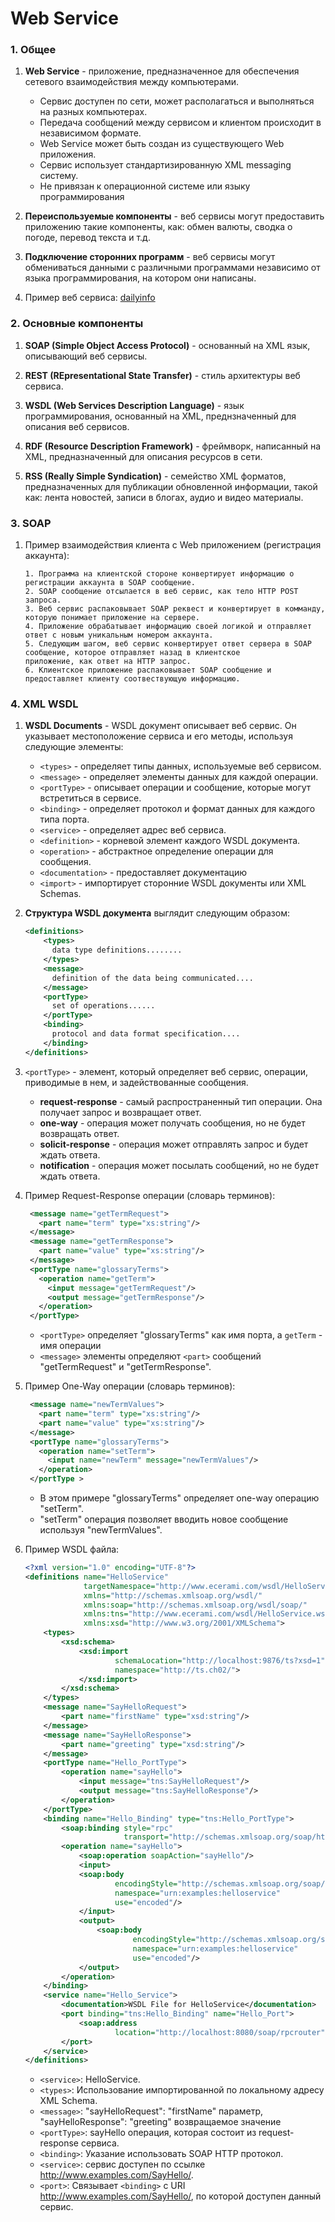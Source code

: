 # Web Service

### 1. Общее

1. **Web Service** - приложение, предназначенное для обеспечения сетевого взаимодействия между компьютерами. 
   - Сервис доступен по сети, может располагаться и выполняться на разных компьютерах. 
   - Передача сообщений между сервисом и клиентом происходит в независимом формате.
   - Web Service может быть создан из существующего Web приложения.
   - Сервис использует стандартизированную XML messaging систему.
   - Не привязан к операционной системе или языку программирования

2. **Переиспользуемые компоненты** - веб сервисы могут предоставить приложению такие компоненты, как: обмен валюты, 
сводка о погоде, перевод текста и т.д. 

3. **Подключение сторонних программ** - веб сервисы могут обмениваться данными с различными программами независимо от
 языка программирования, на котором они написаны.
 
4. Пример веб сервиса: [dailyinfo](http://www.cbr.ru/dailyinfowebserv/dailyinfo.asmx) 

### 2. Основные компоненты

1. **SOAP (Simple Object Access Protocol)** - основанный на XML язык, описывающий веб сервисы.

2. **REST (REpresentational State Transfer)** - стиль архитектуры веб сервиса.

3. **WSDL (Web Services Description Language)** - язык программирования, основанный на XML, преднзначенный для 
описания веб сервисов.

4. **RDF (Resource Description Framework)** - фреймворк, написанный на XML, предназначенный для описания ресурсов в 
сети.

5. **RSS (Really Simple Syndication)** - семейство XML форматов, предназначенных для публикации обновленной 
информации, такой как: лента новостей, записи в блогах, аудио и видео материалы.

### 3. SOAP

1. Пример взаимодействия клиента с Web приложением (регистрация аккаунта):
   ```
   1. Программа на клиентской стороне конвертирует информацию о регистрации аккаунта в SOAP сообщение.
   2. SOAP сообщение отсылается в веб сервис, как тело HTTP POST запроса.
   3. Веб сервис распаковывает SOAP реквест и конвертирует в комманду, которую понимает приложение на сервере.
   4. Приложение обрабатывает информацию своей логикой и отправляет ответ с новым уникальным номером аккаунта.
   5. Следующим шагом, веб сервис конвертирует ответ сервера в SOAP сообщение, которое отправляет назад в клиентское 
   приложение, как ответ на HTTP запрос.
   6. Клиентское приложение распаковывает SOAP сообщение и предоставляет клиенту соотвествующую информацию.
   ```
   
### 4. XML WSDL

1. **WSDL Documents** - WSDL документ описывает веб сервис. Он указывает местоположение сервиса и его методы, 
используя следующие элементы:
    - `<types>` - определяет типы данных, используемые веб сервисом.
    - `<message>` - определяет элементы данных для каждой операции.
    - `<portType>` - описывает операции и сообщение, которые могут встретиться в сервисе.
    - `<binding>` - определяет протокол и формат данных для каждого типа порта.
    - `<service>` - определяет адрес веб сервиса.
    - `<definition>` - корневой элемент каждого WSDL документа.
    - `<operation>` - абстрактное определение операции для сообщения.
    - `<documentation>` - предоставляет документацию
    - `<import>` - импортирует сторонние WSDL документы или XML Schemas.
    
2. **Структура WSDL документа** выглядит следующим образом:
    ```xml
    <definitions>
        <types>
          data type definitions........
        </types>
        <message>
          definition of the data being communicated....
        </message>
        <portType>
          set of operations......
        </portType>
        <binding>
          protocol and data format specification....
        </binding>
    </definitions> 
   ```

3. `<portType>` - элемент, который определяет веб сервис, операции, приводимые в нем, и задействованные сообщения.
    - __request-response__ - самый распространенный тип операции. Она получает запрос и возвращает ответ.
    - __one-way__ - операция может получать сообщения, но не будет возвращать ответ.
    - __solicit-response__ - операция может отправлять запрос и будет ждать ответа.
    - __notification__ - операция может посылать сообщений, но не будет ждать ответа.
    
4. Пример Request-Response операции (словарь терминов):
   ```xml
    <message name="getTermRequest">
      <part name="term" type="xs:string"/>
    </message>
    <message name="getTermResponse">
      <part name="value" type="xs:string"/>
    </message>
    <portType name="glossaryTerms">
      <operation name="getTerm">
        <input message="getTermRequest"/>
        <output message="getTermResponse"/>
      </operation>
    </portType> 
      ```
    - `<portType>` определяет "glossaryTerms" как имя порта, а `getTerm` - имя операции
    - `<message>` элементы определяют `<part>` сообщений "getTermRequest" и "getTermResponse".
      
5. Пример One-Way операции (словарь терминов):
   ```xml
    <message name="newTermValues">
      <part name="term" type="xs:string"/>
      <part name="value" type="xs:string"/>
    </message>
    <portType name="glossaryTerms">
      <operation name="setTerm">
        <input name="newTerm" message="newTermValues"/>
      </operation>
    </portType > 
   ```
   - В этом примере "glossaryTerms" определяет one-way операцию "setTerm".
   - "setTerm" операция позволяет вводить новое сообщение используя "newTermValues".
   
6. Пример WSDL файла:
    ```xml
    <?xml version="1.0" encoding="UTF-8"?>
    <definitions name="HelloService"
                 targetNamespace="http://www.ecerami.com/wsdl/HelloService.wsdl"
                 xmlns="http://schemas.xmlsoap.org/wsdl/"
                 xmlns:soap="http://schemas.xmlsoap.org/wsdl/soap/"
                 xmlns:tns="http://www.ecerami.com/wsdl/HelloService.wsdl"
                 xmlns:xsd="http://www.w3.org/2001/XMLSchema">
        <types>
            <xsd:schema>
                <xsd:import
                        schemaLocation="http://localhost:9876/ts?xsd=1"
                        namespace="http://ts.ch02/">
                </xsd:import>
            </xsd:schema>
        </types>
        <message name="SayHelloRequest">
            <part name="firstName" type="xsd:string"/>
        </message>
        <message name="SayHelloResponse">
            <part name="greeting" type="xsd:string"/>
        </message>
        <portType name="Hello_PortType">
            <operation name="sayHello">
                <input message="tns:SayHelloRequest"/>
                <output message="tns:SayHelloResponse"/>
            </operation>
        </portType>
        <binding name="Hello_Binding" type="tns:Hello_PortType">
            <soap:binding style="rpc"
                          transport="http://schemas.xmlsoap.org/soap/http"/>
            <operation name="sayHello">
                <soap:operation soapAction="sayHello"/>
                <input>
                <soap:body
                        encodingStyle="http://schemas.xmlsoap.org/soap/encoding/"
                        namespace="urn:examples:helloservice"
                        use="encoded"/>
                </input>
                <output>
                    <soap:body
                            encodingStyle="http://schemas.xmlsoap.org/soap/encoding/"
                            namespace="urn:examples:helloservice"
                            use="encoded"/>
                </output>
            </operation>
        </binding>
        <service name="Hello_Service">
            <documentation>WSDL File for HelloService</documentation>
            <port binding="tns:Hello_Binding" name="Hello_Port">
                <soap:address
                        location="http://localhost:8080/soap/rpcrouter"/>
            </port>
        </service>
    </definitions>
    ```
    - `<service>`: HelloService.
    - `<types>`: Использование импортированной по локальному адресу XML Schema.
    - `<message>`: "sayHelloRequest": "firstName" параметр, "sayHelloResponse": "greeting" возвращаемое 
    значение
    - `<portType>`: sayHello операция, которая состоит из request-response сервиса.
    - `<binding>`: Указание использовать SOAP HTTP протокол.
    - `<service>`: сервис доступен по ссылке http://www.examples.com/SayHello/.
    - `<port>`: Связывает `<binding>` с URI http://www.examples.com/SayHello/, по которой доступен данный сервис.
    
